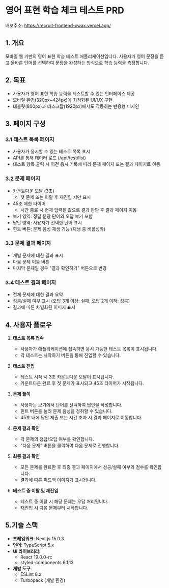 # 영어 표현 학습 체크 테스트 PRD

배포주소: https://recruit-frontend-xwax.vercel.app/

## 1. 개요

모바일 웹 기반의 영어 표현 학습 테스트 애플리케이션입니다. 사용자가 영어 문장을 듣고 올바른 단어를 선택하여 문장을 완성하는 방식으로 학습 능력을 측정합니다.

## 2. 목표

- 사용자가 영어 표현 학습 능력을 테스트할 수 있는 인터페이스 제공
- 모바일 환경(320px~424px)에 최적화된 UI/UX 구현
- 태블릿(800px)과 데스크탑(1920px)에서도 작동하는 반응형 디자인

## 3. 페이지 구성

### 3.1 테스트 목록 페이지

- 사용자가 응시할 수 있는 테스트 목록 표시
- API를 통해 데이터 로드 (/api/test/list)
- 테스트 항목 클릭 시 이전 응시 기록에 따라 문제 페이지 또는 결과 페이지로 이동

### 3.2 문제 페이지

- 카운트다운 모달 (3초)
    - 첫 문제 또는 이탈 후 재진입 시만 표시
- 45초 제한 타이머
    - 시간 종료 시 현재 입력된 값으로 결과 판단 후 결과 페이지 이동
- 보기 영역: 정답 문장 단어와 오답 보기 포함
- 답안 영역: 사용자가 선택한 단어 표시
- 힌트 버튼: 문제 음성 재생 기능 (재생 중 비활성화)

### 3.3 문제 결과 페이지

- 개별 문제에 대한 결과 표시
- 다음 문제 이동 버튼
- 마지막 문제일 경우 "결과 확인하기" 버튼으로 변경

### 3.4 테스트 결과 페이지

- 전체 문제에 대한 결과 요약
- 성공/실패 여부 표시 (오답 3개 이상: 실패, 오답 2개 이하: 성공)
- 결과에 따른 차별화된 이미지 표시

## 4. 사용자 플로우

1. **테스트 목록 접속**

    - 사용자가 애플리케이션에 접속하면 응시 가능한 테스트 목록이 표시됩니다.
    - 각 테스트는 시작하기 버튼을 통해 진입할 수 있습니다.

2. **테스트 진입**

    - 테스트 시작 시 3초 카운트다운 모달이 표시됩니다.
    - 카운트다운 완료 후 첫 문제가 표시되고 45초 타이머가 시작됩니다.

3. **문제 풀이**

    - 사용자는 보기에서 단어를 선택하여 답안을 작성합니다.
    - 힌트 버튼을 눌러 문제 음성을 청취할 수 있습니다.
    - 45초 내에 답안 제출 또는 시간 초과 시 결과 페이지로 이동합니다.

4. **문제 결과 확인**
    - 각 문제의 정답/오답 여부를 확인합니다.
    - "다음 문제" 버튼을 클릭하여 다음 문제로 진행합니다.
5. **최종 결과 확인**

    - 모든 문제를 완료한 후 최종 결과 페이지에서 성공/실패 여부와 점수를 확인합니다.
    - 결과에 따른 피드백 이미지가 표시됩니다.

6. **테스트 중 이탈 및 재진입**
    - 테스트 중 이탈 시 해당 문제는 오답 처리됩니다.
    - 재진입 시 다음 문제부터 시작합니다.

## 5.기술 스택

- **프레임워크**: Next.js 15.0.3
- **언어**: TypeScript 5.x
- **UI 라이브러리**:
    - React 19.0.0-rc
    - styled-components 6.1.13
- **개발 도구**:
    - ESLint 8.x
    - Turbopack (개발 환경)

